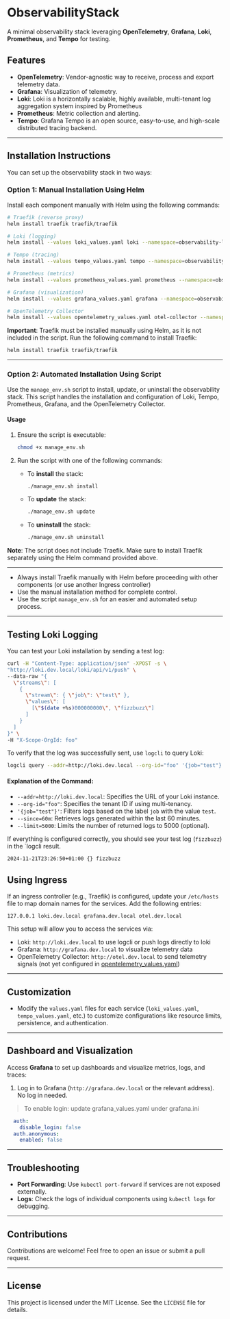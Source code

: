 # ObservabilityStack

A minimal observability stack leveraging **OpenTelemetry**, **Grafana**, **Loki**, **Prometheus**, and **Tempo** for testing.

## Features
- **OpenTelemetry**: Vendor-agnostic way to receive, process and export telemetry data.
- **Grafana**: Visualization of telemetry.
- **Loki**: Loki is a horizontally scalable, highly available, multi-tenant log aggregation system inspired by Prometheus
- **Prometheus**: Metric collection and alerting.
- **Tempo**: Grafana Tempo is an open source, easy-to-use, and high-scale distributed tracing backend.

---

## Installation Instructions

You can set up the observability stack in two ways:

### Option 1: Manual Installation Using Helm

Install each component manually with Helm using the following commands:

```bash
# Traefik (reverse proxy)
helm install traefik traefik/traefik

# Loki (logging)
helm install --values loki_values.yaml loki --namespace=observability-lab grafana/loki --create-namespace

# Tempo (tracing)
helm install --values tempo_values.yaml tempo --namespace=observability-lab grafana/tempo --create-namespace

# Prometheus (metrics)
helm install --values prometheus_values.yaml prometheus --namespace=observability-lab prometheus-community/prometheus --create-namespace

# Grafana (visualization)
helm install --values grafana_values.yaml grafana --namespace=observability-lab grafana/grafana --create-namespace

# OpenTelemetry Collector
helm install --values opentelemetry_values.yaml otel-collector --namespace=observability-lab open-telemetry/opentelemetry-collector --create-namespace
```

**Important**: Traefik must be installed manually using Helm, as it is not included in the script. Run the following command to install Traefik:

```bash
helm install traefik traefik/traefik
```

---

### Option 2: Automated Installation Using Script

Use the `manage_env.sh` script to install, update, or uninstall the observability stack. This script handles the installation and configuration of Loki, Tempo, Prometheus, Grafana, and the OpenTelemetry Collector.

#### Usage

1. Ensure the script is executable:

   ```bash
   chmod +x manage_env.sh
   ```

2. Run the script with one of the following commands:
   - To **install** the stack:

     ```bash
     ./manage_env.sh install
     ```

   - To **update** the stack:

     ```bash
     ./manage_env.sh update
     ```

   - To **uninstall** the stack:

     ```bash
     ./manage_env.sh uninstall
     ```

**Note**: The script does not include Traefik. Make sure to install Traefik separately using the Helm command provided above.

---


- Always install Traefik manually with Helm before proceeding with other components (or use another Ingress controller)
- Use the manual installation method for complete control.
- Use the script `manage_env.sh` for an easier and automated setup process.


---

## Testing Loki Logging

You can test your Loki installation by sending a test log:

```bash
curl -H "Content-Type: application/json" -XPOST -s \
"http://loki.dev.local/loki/api/v1/push" \
--data-raw "{
  \"streams\": [
    {
      \"stream\": { \"job\": \"test\" },
      \"values\": [
        [\"$(date +%s)000000000\", \"fizzbuzz\"]
      ]
    }
  ]
}" \
-H "X-Scope-OrgId: foo"
```

To verify that the log was successfully sent, use `logcli` to query Loki:

```bash
logcli query --addr=http://loki.dev.local --org-id="foo" '{job="test"}' --limit=5000 --since=60m
```

#### Explanation of the Command:
- `--addr=http://loki.dev.local`: Specifies the URL of your Loki instance.
- `--org-id="foo"`: Specifies the tenant ID if using multi-tenancy.
- `'{job="test"}'`: Filters logs based on the label `job` with the value `test`.
- `--since=60m`: Retrieves logs generated within the last 60 minutes.
- `--limit=5000`: Limits the number of returned logs to 5000 (optional).

If everything is configured correctly, you should see your test log (`fizzbuzz`) in the `logcli result.
```bash
2024-11-21T23:26:50+01:00 {} fizzbuzz
```
## Using Ingress

If an ingress controller (e.g., Traefik) is configured, update your `/etc/hosts` file to map domain names for the services. Add the following entries:

```plaintext
127.0.0.1 loki.dev.local grafana.dev.local otel.dev.local
```

This setup will allow you to access the services via:

- Loki: `http://loki.dev.local` to use logcli or push logs directly to loki
- Grafana: `http://grafana.dev.local` to visualize telemetry data
- OpenTelemetry Collector: `http://otel.dev.local` to send telemetry signals (not yet configured in [opentelemetry_values.yaml](opentelemetry_values.yaml))

---

## Customization

- Modify the `values.yaml` files for each service (`loki_values.yaml`, `tempo_values.yaml`, etc.) to customize configurations like resource limits, persistence, and authentication.

---

## Dashboard and Visualization

Access **Grafana** to set up dashboards and visualize metrics, logs, and traces:

1. Log in to Grafana (`http://grafana.dev.local` or the relevant address). No log in needed.


>To enable login:
update grafana_values.yaml under grafana.ini
```yaml
  auth:
    disable_login: false
  auth.anonymous:
    enabled: false
```
---

## Troubleshooting

- **Port Forwarding**: Use `kubectl port-forward` if services are not exposed externally.
- **Logs**: Check the logs of individual components using `kubectl logs` for debugging.

---

## Contributions

Contributions are welcome! Feel free to open an issue or submit a pull request.

---

## License

This project is licensed under the MIT License. See the `LICENSE` file for details.